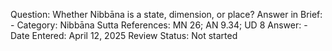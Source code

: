 Question: Whether Nibbāna is a state, dimension, or place?
Answer in Brief: -
 Category: Nibbāna
Sutta References: MN 26; AN 9.34; UD 8
Answer: -
Date Entered: April 12, 2025
Review Status: Not started